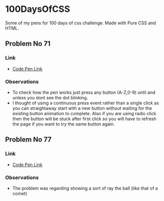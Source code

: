 # 100DaysOfCSS
Some of my pens for 100 days of css challenge. Made with Pure CSS and HTML.

## Problem No 71

### Link

* [Code Pen Link](https://codepen.io/rakeshmty/pen/WmJmvG)

### Observations
* To check how the pen works just press any button (A-Z,0-9) until and unless you dont see the dot blinking.
* I thought of using a continuous press event rather than a single click as you can straightaway start with a new button without waiting for the existing button animation to complete. Also if you are using radio click then the button will be stuck after first click so you will have to refresh the page if you want to try the same button again.


## Problem No 77

### Link

* [Code Pen Link](https://codepen.io/rakeshmty/pen/moaNNY)

### Observations
* The problem was regarding showing a sort of ray the ball (like that of a comet)